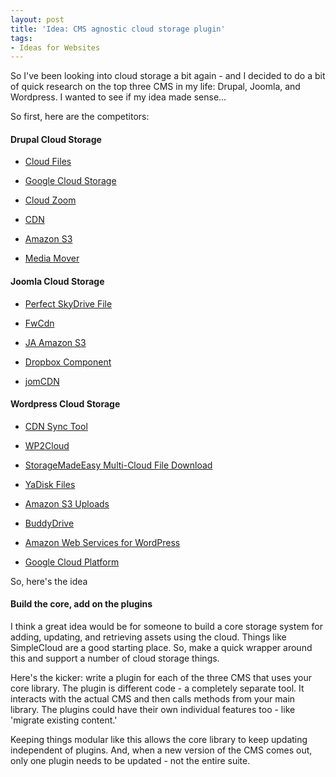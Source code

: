 ```yaml
---
layout: post
title: 'Idea: CMS agnostic cloud storage plugin'
tags:
- Ideas for Websites
---
```


So I've been looking into cloud storage a bit again - and I decided to do a bit of quick research on the top three CMS in my life: Drupal, Joomla, and Wordpress.  I wanted to see if my idea made sense...

So first, here are the competitors:



#### Drupal Cloud Storage


  * [Cloud Files](https://drupal.org/project/cloud_files)


  * [Google Cloud Storage](https://drupal.org/project/google_cloud_storage)


  * [Cloud Zoom](https://drupal.org/project/cloud_zoom)


  * [CDN](https://drupal.org/project/cdn)


  * [Amazon S3](https://drupal.org/project/AmazonS3)


  * [Media Mover](https://drupal.org/project/media_mover)





#### Joomla Cloud Storage






  * [Perfect SkyDrive File](http://extensions.joomla.org/extensions/directory-a-documentation/cloud-storage/23933)


  * [FwCdn](http://extensions.joomla.org/extensions/core-enhancements/performance/content-networking/19489)


  * [JA Amazon S3](http://extensions.joomla.org/extensions/core-enhancements/performance/content-networking/14353)


  * [Dropbox Component](http://extensions.joomla.org/extensions/directory-a-documentation/cloud-storage/8712)


  * [jomCDN](http://extensions.joomla.org/extensions/core-enhancements/performance/content-networking/14395)





#### Wordpress Cloud Storage






  * [CDN Sync Tool](http://wordpress.org/plugins/cdn-sync-tool/)


  * [WP2Cloud](http://wordpress.org/plugins/wp2cloud-wordpress-to-cloud/)


  * [StorageMadeEasy Multi-Cloud File Download](http://wordpress.org/plugins/multi-cloud-file-download/)


  * [YaDisk Files](http://wordpress.org/plugins/wp-yadisk-files/)


  * [Amazon S3 Uploads](http://wordpress.org/plugins/amazon-s3-uploads/)


  * [BuddyDrive](http://wordpress.org/plugins/buddydrives3/)


  * [Amazon Web Services for WordPress](http://wordpress.org/plugins/aws-for-wp/)


  * [Google Cloud Platform](https://github.com/GoogleCloudPlatform/appengine-wordpress-plugin)



So, here's the idea



#### Build the core, add on the plugins



I think a great idea would be for someone to build a core storage system for adding, updating, and retrieving assets using the cloud.  Things like SimpleCloud are a good starting place.  So, make a quick wrapper around this and support a number of cloud storage things.

Here's the kicker: write a plugin for each of the three CMS that uses your core library.  The plugin is different code - a completely separate tool.  It interacts with the actual CMS and then calls methods from your main library.  The plugins could have their own individual features too - like 'migrate existing content.'  

Keeping things modular like this allows the core library to keep updating independent of plugins.  And, when a new version of the CMS comes out, only one plugin needs to be updated  - not the entire suite.
